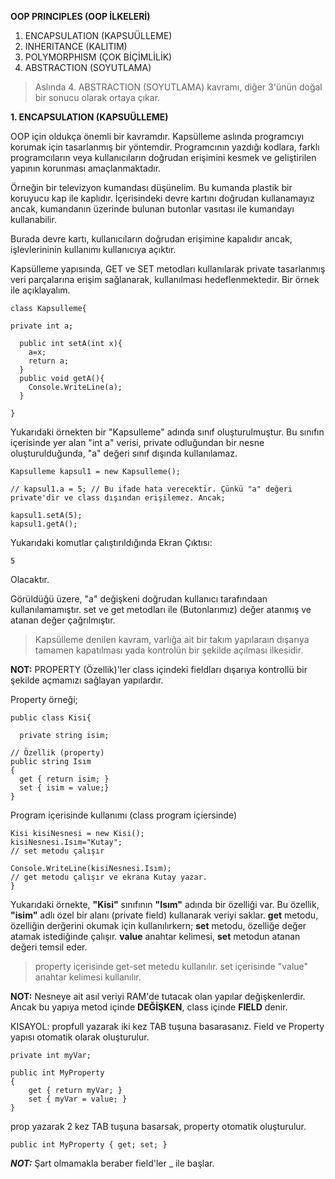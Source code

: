 **OOP PRINCIPLES (OOP İLKELERİ)**
  1. ENCAPSULATION (KAPSUÜLLEME)
  2. INHERITANCE (KALITIM)
  3. POLYMORPHISM (ÇOK BİÇİMLİLİK)
  4. ABSTRACTION (SOYUTLAMA)
> Aslında 4. ABSTRACTION (SOYUTLAMA) kavramı, diğer 3'ünün doğal bir sonucu olarak ortaya çıkar.

**1. ENCAPSULATION (KAPSUÜLLEME)**

OOP için oldukça önemli bir kavramdır. Kapsülleme aslında programcıyı korumak için tasarlanmış bir yöntemdir. Programcının yazdığı kodlara, farklı programcıların veya kullanıcıların doğrudan erişimini kesmek ve geliştirilen yapının korunması amaçlanmaktadır.

Örneğin bir televizyon kumandası düşünelim. Bu kumanda plastik bir koruyucu kap ile kaplıdır. İçerisindeki devre kartını doğrudan kullanamayız ancak, kumandanın üzerinde bulunan butonlar vasıtası ile kumandayı kullanabilir.

Burada devre kartı, kullanıcıların doğrudan erişimine kapalıdır ancak, işlevlerininin kullanımı kullanıcıya açıktır.

Kapsülleme yapısında, GET ve SET metodları kullanılarak private tasarlanmış veri parçalarına erişim sağlanarak, kullanılması hedeflenmektedir. Bir örnek ile açıklayalım.
```
class Kapsulleme{

private int a;

  public int setA(int x){
    a=x;
    return a;
  }
  public void getA(){
    Console.WriteLine(a);
  }

}
```

Yukarıdaki örnekten bir "Kapsulleme" adında sınıf oluşturulmuştur. Bu sınıfın içerisinde yer alan "int a" verisi, private odluğundan bir nesne oluşturulduğunda, "a" değeri sınıf dışında kullanılamaz.
```
Kapsulleme kapsul1 = new Kapsulleme();

// kapsul1.a = 5; // Bu ifade hata verecektir. Çünkü "a" değeri private'dir ve class dışından erişilemez. Ancak;

kapsul1.setA(5);
kapsul1.getA();

```

Yukarıdaki komutlar çalıştırıldığında Ekran Çıktısı: 
``` 
5
```

Olacaktır.

Görüldüğü üzere, "a" değişkeni doğrudan kullanıcı tarafındaan kullanılamamıştır. set ve get metodları ile (Butonlarımız) değer atanmış ve atanan değer çağrılmıştır.

> Kapsülleme denilen kavram, varlığa ait bir takım yapılaraın dışarıya tamamen kapatılması yada kontrolün bir şekilde açılması ilkesidir.

**NOT:** PROPERTY (Özellik)'ler class içindeki fieldları dışarıya kontrollü bir şekilde açmamızı sağlayan yapılardır. 

Property örneği;
```
public class Kisi{

  private string isim;

// Özellik (property)
public string Isım
{
  get { return isim; }
  set { isim = value;}
}
```
Program içerisinde kullanımı (class program içiersinde)

```
Kisi kisiNesnesi = new Kisi();
kisiNesnesi.Isım="Kutay";
// set metodu çalışır

Console.WriteLine(kisiNesnesi.Isım);
// get metodu çalışır ve ekrana Kutay yazar.
}
```

Yukarıdaki örnekte, **"Kisi"** sınıfının **"Isım"** adında bir özelliği var. Bu özellik, **"isim"** adlı özel bir alanı (private field) kullanarak veriyi saklar. **get** metodu, özelliğin derğerini okumak için kullanılırkern; **set** metodu, özelliğe değer atamak istediğinde çalışır. **value** anahtar kelimesi, **set** metodun atanan değeri temsil eder. 

>property içerisinde get-set metedu kullanılır. set içerisinde "value" anahtar kelimesi kullanılır.

**NOT:** Nesneye ait asıl veriyi RAM'de tutacak olan yapılar değişkenlerdir. Ancak bu yapıya metod içinde **DEĞİŞKEN**, class içinde **FIELD** denir.

KISAYOL:
propfull yazarak iki kez TAB tuşuna basarasanız. Field ve Property yapısı otomatik olarak oluşturulur.
```
private int myVar;

public int MyProperty
{
    get { return myVar; }
    set { myVar = value; }
}
```
prop yazarak 2 kez TAB tuşuna basarsak, property otomatik oluşturulur.
```
public int MyProperty { get; set; }
```

***NOT:*** Şart olmamakla beraber field'ler _ ile başlar.